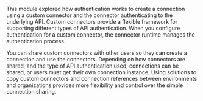 This module explored how authentication works to create a connection using a custom connector and the connector authenticating to the underlying API. Custom connectors provide a flexible framework for supporting different types of API authentication. When you configure authentication for a custom connector, the connector runtime manages the authentication process.

You can share custom connectors with other users so they can create a connection and use the connectors. Depending on how connectors are shared, and the type of API authentication used, connections can be shared, or users must get their own connection instance. Using solutions to copy custom connectors and connection references between environments and organizations provides more flexibility and control over the simple connection sharing.
